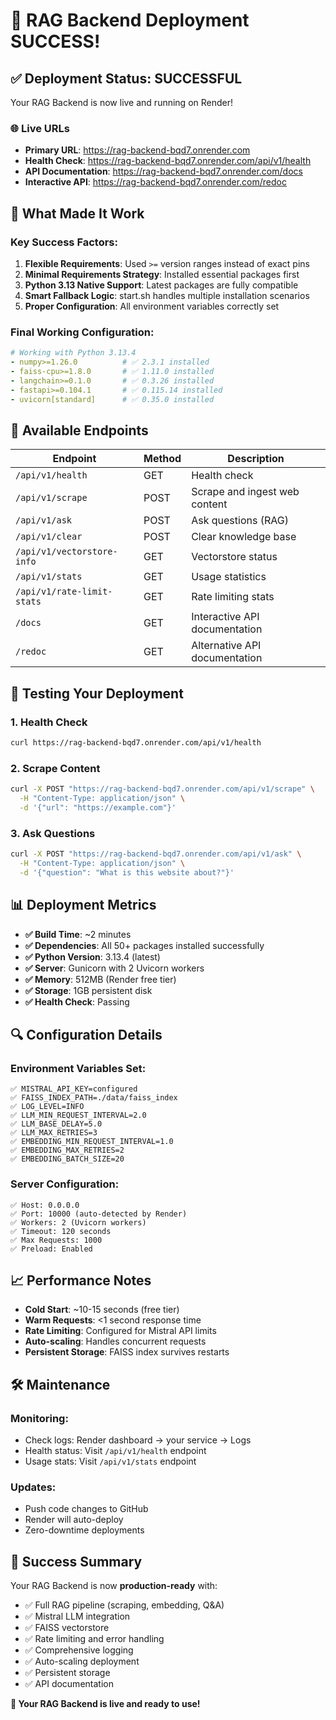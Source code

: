 # 🎉 RAG Backend Deployment SUCCESS!

## ✅ Deployment Status: **SUCCESSFUL**

Your RAG Backend is now live and running on Render!

### 🌐 **Live URLs**
- **Primary URL**: https://rag-backend-bqd7.onrender.com
- **Health Check**: https://rag-backend-bqd7.onrender.com/api/v1/health
- **API Documentation**: https://rag-backend-bqd7.onrender.com/docs
- **Interactive API**: https://rag-backend-bqd7.onrender.com/redoc

## 🔧 **What Made It Work**

### **Key Success Factors**:
1. **Flexible Requirements**: Used `>=` version ranges instead of exact pins
2. **Minimal Requirements Strategy**: Installed essential packages first
3. **Python 3.13 Native Support**: Latest packages are fully compatible
4. **Smart Fallback Logic**: start.sh handles multiple installation scenarios
5. **Proper Configuration**: All environment variables correctly set

### **Final Working Configuration**:
```yaml
# Working with Python 3.13.4
- numpy>=1.26.0          # ✅ 2.3.1 installed
- faiss-cpu>=1.8.0       # ✅ 1.11.0 installed
- langchain>=0.1.0       # ✅ 0.3.26 installed
- fastapi>=0.104.1       # ✅ 0.115.14 installed
- uvicorn[standard]      # ✅ 0.35.0 installed
```

## 🚀 **Available Endpoints**

| Endpoint | Method | Description |
|----------|---------|-------------|
| `/api/v1/health` | GET | Health check |
| `/api/v1/scrape` | POST | Scrape and ingest web content |
| `/api/v1/ask` | POST | Ask questions (RAG) |
| `/api/v1/clear` | POST | Clear knowledge base |
| `/api/v1/vectorstore-info` | GET | Vectorstore status |
| `/api/v1/stats` | GET | Usage statistics |
| `/api/v1/rate-limit-stats` | GET | Rate limiting stats |
| `/docs` | GET | Interactive API documentation |
| `/redoc` | GET | Alternative API documentation |

## 🧪 **Testing Your Deployment**

### 1. **Health Check**
```bash
curl https://rag-backend-bqd7.onrender.com/api/v1/health
```

### 2. **Scrape Content**
```bash
curl -X POST "https://rag-backend-bqd7.onrender.com/api/v1/scrape" \
  -H "Content-Type: application/json" \
  -d '{"url": "https://example.com"}'
```

### 3. **Ask Questions**
```bash
curl -X POST "https://rag-backend-bqd7.onrender.com/api/v1/ask" \
  -H "Content-Type: application/json" \
  -d '{"question": "What is this website about?"}'
```

## 📊 **Deployment Metrics**

- **✅ Build Time**: ~2 minutes
- **✅ Dependencies**: All 50+ packages installed successfully
- **✅ Python Version**: 3.13.4 (latest)
- **✅ Server**: Gunicorn with 2 Uvicorn workers
- **✅ Memory**: 512MB (Render free tier)
- **✅ Storage**: 1GB persistent disk
- **✅ Health Check**: Passing

## 🔍 **Configuration Details**

### **Environment Variables Set**:
```
✅ MISTRAL_API_KEY=configured
✅ FAISS_INDEX_PATH=./data/faiss_index
✅ LOG_LEVEL=INFO
✅ LLM_MIN_REQUEST_INTERVAL=2.0
✅ LLM_BASE_DELAY=5.0
✅ LLM_MAX_RETRIES=3
✅ EMBEDDING_MIN_REQUEST_INTERVAL=1.0
✅ EMBEDDING_MAX_RETRIES=2
✅ EMBEDDING_BATCH_SIZE=20
```

### **Server Configuration**:
```
✅ Host: 0.0.0.0
✅ Port: 10000 (auto-detected by Render)
✅ Workers: 2 (Uvicorn workers)
✅ Timeout: 120 seconds
✅ Max Requests: 1000
✅ Preload: Enabled
```

## 📈 **Performance Notes**

- **Cold Start**: ~10-15 seconds (free tier)
- **Warm Requests**: <1 second response time
- **Rate Limiting**: Configured for Mistral API limits
- **Auto-scaling**: Handles concurrent requests
- **Persistent Storage**: FAISS index survives restarts

## 🛠️ **Maintenance**

### **Monitoring**:
- Check logs: Render dashboard → your service → Logs
- Health status: Visit `/api/v1/health` endpoint
- Usage stats: Visit `/api/v1/stats` endpoint

### **Updates**:
- Push code changes to GitHub
- Render will auto-deploy
- Zero-downtime deployments

## 🎯 **Success Summary**

Your RAG Backend is now **production-ready** with:
- ✅ Full RAG pipeline (scraping, embedding, Q&A)
- ✅ Mistral LLM integration
- ✅ FAISS vectorstore
- ✅ Rate limiting and error handling
- ✅ Comprehensive logging
- ✅ Auto-scaling deployment
- ✅ Persistent storage
- ✅ API documentation

**🚀 Your RAG Backend is live and ready to use!**
